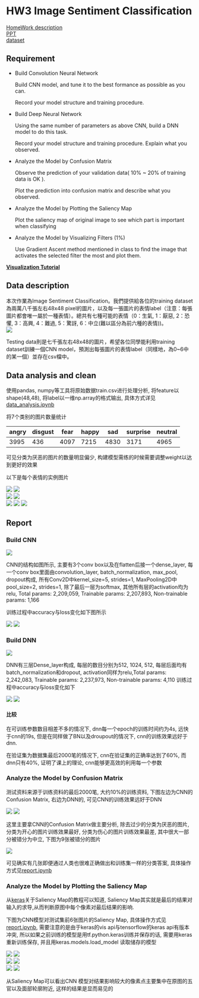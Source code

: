 # HW3 Image Sentiment Classification    
[HomeWork description](https://ntumlta.github.io/ML-Assignment3/index.html)  
[PPT](https://docs.google.com/presentation/d/1txLnBXLYmpJOMsDJItB81lA1gHJ21fgnZTxXWZtgryE/edit?usp=sharing)  
[dataset](https://drive.google.com/file/d/1UGM_CJkNb7OmUQKpxSmaUETiCQd_OBus/view?usp=sharing)  

## Requirement  
 
- Build Convolution Neural Network  

    Build CNN model, and tune it to the best formance as possible as you can.

    Record your model structure and training procedure.

- Build Deep Neural Network  

    Using the same number of parameters as above CNN, build a DNN model to do this task.

    Record your model structure and training procedure. Explain what you observed.

- Analyze the Model by Confusion Matrix  

    Observe the prediction of your validation data( 10% ~ 20% of training data is OK ).

    Plot the prediction into confusion matrix and describe what you observed.

- Analyze the Model by Plotting the Saliency Map
 
    Plot the saliency map of original image to see which part is important when classifying

- Analyze the Model by Visualizing Filters (1%)

    Use Gradient Ascent method mentioned in class to find the image that activates the selected filter the most and plot them.
    
**[Visualization Tutorial](https://blog.keras.io/how-convolutional-neural-networks-see-the-world.html)**    

## Data description  

本次作業為Image Sentiment Classification。我們提供給各位的training dataset為兩萬八千張左右48x48 pixel的圖片，以及每一張圖片的表情label（注意：每張圖片都會唯一屬於一種表情）。總共有七種可能的表情（0：生氣, 1：厭惡, 2：恐懼, 3：高興, 4：難過, 5：驚訝, 6：中立(難以區分為前六種的表情))。  
![](https://github.com/maplezzz/ML2017S_Hung-yi-Lee_HW/blob/master/HW3/img/data_example.png)

Testing data則是七千張左右48x48的圖片，希望各位同學能利用training dataset訓練一個CNN model，預測出每張圖片的表情label（同樣地，為0~6中的某一個）並存在csv檔中。  
  
## Data analysis and clean  
  
使用pandas, numpy等工具将原始数据train.csv进行处理分析, 将feature以shape(48,48), 将label以一维np.array的格式输出, 具体方式详见[data_analysis.ipynb](https://github.com/maplezzz/ML2017S_Hung-yi-Lee_HW/blob/master/HW3/data_analysis.ipynb)  
  
将7个类别的图片数量统计   

| angry       | disgust     | fear       | happy      | sad        | surprise   | neutral    |    
| ----------- | ----------- |----------- |----------- |----------- |----------- |----------- |  
| 3995        | 436         |4097        |7215        |4830        |3171        |4965        |


可见分类为厌恶的图片的数量明显偏少, 构建模型需练的时候需要调整weight以达到更好的效果  
  
以下是每个表情的实例图片  
  
![](https://github.com/maplezzz/ML2017S_Hung-yi-Lee_HW/blob/master/HW3/img/data_analysis/angry.png)
![](https://github.com/maplezzz/ML2017S_Hung-yi-Lee_HW/blob/master/HW3/img/data_analysis/disgust.png)  
![](https://github.com/maplezzz/ML2017S_Hung-yi-Lee_HW/blob/master/HW3/img/data_analysis/fear.png)
![](https://github.com/maplezzz/ML2017S_Hung-yi-Lee_HW/blob/master/HW3/img/data_analysis/happy.png)  
![](https://github.com/maplezzz/ML2017S_Hung-yi-Lee_HW/blob/master/HW3/img/data_analysis/sad.png) 
![](https://github.com/maplezzz/ML2017S_Hung-yi-Lee_HW/blob/master/HW3/img/data_analysis/surprise.png)
![](https://github.com/maplezzz/ML2017S_Hung-yi-Lee_HW/blob/master/HW3/img/data_analysis/neutral.png)  
  
  
## Report  
  
### Build CNN    
  
![](https://github.com/maplezzz/ML2017S_Hung-yi-Lee_HW/blob/master/HW3/img/cnn.png)  
  
CNN的结构如图所示, 主要有3个conv box以及在flatten后接一个dense_layer, 每一个conv box里面由convolution_layer, batch_normalization, max_pool, dropout构成, 所有Conv2D中kernel_size=5, strides=1, MaxPooling2D中pool_size=2, strides=1, 除了最后一层为softmax, 其他所有层的activation均为relu, Total params: 2,209,059, Trainable params: 2,207,893, Non-trainable params: 1,166  
  
训练过程中accuracy与loss变化如下图所示  
  
![](https://github.com/maplezzz/ML2017S_Hung-yi-Lee_HW/blob/master/HW3/img/report/cnn_acc.png)
![](https://github.com/maplezzz/ML2017S_Hung-yi-Lee_HW/blob/master/HW3/img/report/cnn_loss.png)   
    
### Build DNN  
  
![](https://github.com/maplezzz/ML2017S_Hung-yi-Lee_HW/blob/master/HW3/img/dnn.png) 
  
DNN有三层Dense_layer构成, 每层的数目分别为512, 1024, 512, 每层后面均有batch_normalization和dropout, activation同样为relu,Total params: 2,242,083, Trainable params: 2,237,973, Non-trainable params: 4,110 训练过程中accuracy与loss变化如下  
  
![](https://github.com/maplezzz/ML2017S_Hung-yi-Lee_HW/blob/master/HW3/img/report/dnn_acc.png)
![](https://github.com/maplezzz/ML2017S_Hung-yi-Lee_HW/blob/master/HW3/img/report/dnn_loss.png)  

#### 比较  
在可训练参数数目相差不多的情况下, dnn每一个epoch的训练时间约为4s, 远快于cnn的19s, 但是在同样做了BN以及droupout的情况下, cnn的训练效果远好于dnn.  

在验证集为数据集最后2000笔的情况下, cnn在验证集的正确率达到了60%, 而dnn只有40%, 证明了课上的理论, cnn能够更高效的利用每一个参数  

### Analyze the Model by Confusion Matrix  

测试资料来源于训练资料的最后2000笔, 大约10%的训练资料, 下图左边为CNN的Confusion Matrix, 右边为DNN的, 可见CNN的训练效果远好于DNN  

![](https://github.com/maplezzz/ML2017S_Hung-yi-Lee_HW/blob/master/HW3/img/report/cnn_cm.png)
![](https://github.com/maplezzz/ML2017S_Hung-yi-Lee_HW/blob/master/HW3/img/report/dnn_cm.png)  

这里主要拿CNN的Confusion Matrix做主要分析, 除去过少的分类为厌恶的图片, 分类为开心的图片训练效果最好, 分类为伤心的图片训练效果最差, 其中很大一部分被错分为中立, 下图为9张被错分的图片  

![](https://github.com/maplezzz/ML2017S_Hung-yi-Lee_HW/blob/master/HW3/img/report/sad_n.png)  

可见确实有几张即便通过人类也很难正确做出和训练集一样的分类答案, 具体操作方式见[report.ipynb](https://github.com/maplezzz/ML2017S_Hung-yi-Lee_HW/blob/master/HW3/report.ipynb)  

### Analyze the Model by Plotting the Saliency Map  

从[keras](https://raghakot.github.io/keras-vis/visualizations/saliency/)关于Saliency Map的教程可以知道, Saliency Map其实就是最后的结果对输入的求导,从而判断原图中每个像素对最后结果的影响.  

下图为CNN模型对测试集前6张图片的Saliency Map, 具体操作方式见[report.ipynb](https://github.com/maplezzz/ML2017S_Hung-yi-Lee_HW/blob/master/HW3/report.ipynb), 需要注意的是由于keras的vis api与tensorflow的keras api有版本冲突, 所以如果之前训练的模型是用tf.python.keras训练并保存的话, 需要用keras重新训练保存, 并且用keras.models.load_model 读取储存的模型  

![](https://github.com/maplezzz/ML2017S_Hung-yi-Lee_HW/blob/master/HW3/img/report/sm0.png)
![](https://github.com/maplezzz/ML2017S_Hung-yi-Lee_HW/blob/master/HW3/img/report/sm1.png)  
![](https://github.com/maplezzz/ML2017S_Hung-yi-Lee_HW/blob/master/HW3/img/report/sm2.png)
![](https://github.com/maplezzz/ML2017S_Hung-yi-Lee_HW/blob/master/HW3/img/report/sm3.png)  
![](https://github.com/maplezzz/ML2017S_Hung-yi-Lee_HW/blob/master/HW3/img/report/sm4.png)
![](https://github.com/maplezzz/ML2017S_Hung-yi-Lee_HW/blob/master/HW3/img/report/sm5.png)  

从Saliency Map可以看出CNN 模型对结果影响较大的像素点主要集中在原图的五官以及面部轮廓附近, 这样的结果是显而易见的

